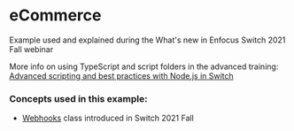 # eCommerce
Example used and explained during the What's new in Enfocus Switch 2021 Fall webinar

More info on using TypeScript and script folders in the advanced training:  
[Advanced scripting and best practices with Node.js in Switch](https://learning.enfocus.com/course/view.php?id=321)

### Concepts used in this example:
- [Webhooks](https://www.enfocus.com/manuals/DeveloperGuide/SW/21.1/home.html#en-us/common/swscr/reference/re_swscr_methods_webhooks.html) class introduced in Switch 2021 Fall